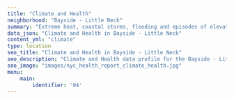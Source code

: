 ```yaml
---
title: "Climate and Health"
neighborhood: "Bayside - Little Neck"
summary: "Extreme heat, coastal storms, flooding and episodes of elevated ozone are climate-related hazards that may increase with climate change and have important public health impacts in New York City. Extreme weather can cause power outages, which also threaten public health. This report provides neighborhood indicators of climate-related hazards, vulnerability and health impacts."
data_json: "Climate and Health in Bayside - Little Neck"
content_yml: "climate"
type: location
seo_title: "Climate and Health in Bayside - Little Neck"
seo_description: "Climate and Health data profile for the Bayside - Little Neck neighborhood of NYC."
seo_image: "images/nyc_health_report_climate_health.jpg"
menu:
    main:
        identifier: '04'
---
```


